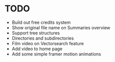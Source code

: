 # TODO

- Build out free credits system
- Show original file name on Summaries overview
- Support tree structures
- Directories and subdirectories
- Film video on Vectorsearch feature
- Add video to home page
- Add some simple framer motion animations
